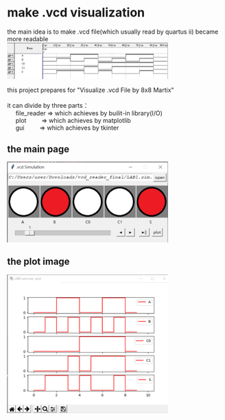 # make .vcd visualization
the main idea is to make .vcd file(which usually read by quartus ii) became more readable
<br>
<img src="/picture/img_quartusii.png" width="375" />

this project prepares for "Visualize .vcd File by 8x8 Martix"<br><br>
it can divide by three parts：<br>&nbsp;&nbsp;&nbsp;&nbsp;
    file_reader 
                => which achieves by builit-in library(I/O)<br>&nbsp;&nbsp;&nbsp;&nbsp;
    plot        &nbsp;&nbsp;&nbsp;&nbsp;&nbsp;&nbsp;&nbsp;
                => which achieves by matplotlib<br>&nbsp;&nbsp;&nbsp;&nbsp;
    gui         &nbsp;&nbsp;&nbsp;&nbsp;&nbsp;&nbsp;&nbsp;
                => which achieves by tkinter<br>


## the main page
<img src="/picture/img_main.png" width="375" />


## the plot image
<img src="/picture/img_plot.png" width="375" />


